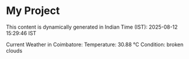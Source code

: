 # My Project

This content is dynamically generated in Indian Time (IST): 2025-08-12 15:29:46 IST


Current Weather in Coimbatore:
Temperature: 30.88 °C
Condition: broken clouds
